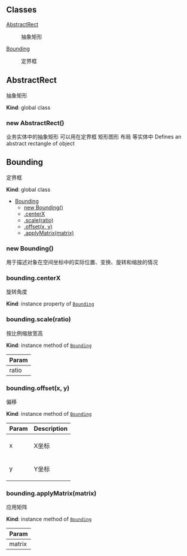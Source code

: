 ## Classes

<dl>
<dt><a href="#AbstractRect">AbstractRect</a></dt>
<dd><p>抽象矩形</p></dd>
<dt><a href="#Bounding">Bounding</a></dt>
<dd><p>定界框</p></dd>
</dl>

<a name="AbstractRect"></a>

## AbstractRect
<p>抽象矩形</p>

**Kind**: global class  
<a name="new_AbstractRect_new"></a>

### new AbstractRect()
<p>业务实体中的抽象矩形
可以用在定界框 矩形图形 布局 等实体中
Defines an abstract rectangle of object</p>

<a name="Bounding"></a>

## Bounding
<p>定界框</p>

**Kind**: global class  

* [Bounding](#Bounding)
    * [new Bounding()](#new_Bounding_new)
    * [.centerX](#Bounding+centerX)
    * [.scale(ratio)](#Bounding+scale)
    * [.offset(x, y)](#Bounding+offset)
    * [.applyMatrix(matrix)](#Bounding+applyMatrix)

<a name="new_Bounding_new"></a>

### new Bounding()
<p>用于描述对象在空间坐标中的实际位置、变换、旋转和缩放的情况</p>

<a name="Bounding+centerX"></a>

### bounding.centerX
<p>旋转角度</p>

**Kind**: instance property of [<code>Bounding</code>](#Bounding)  
<a name="Bounding+scale"></a>

### bounding.scale(ratio)
<p>按比例缩放宽高</p>

**Kind**: instance method of [<code>Bounding</code>](#Bounding)  

| Param |
| --- |
| ratio | 

<a name="Bounding+offset"></a>

### bounding.offset(x, y)
<p>偏移</p>

**Kind**: instance method of [<code>Bounding</code>](#Bounding)  

| Param | Description |
| --- | --- |
| x | <p>X坐标</p> |
| y | <p>Y坐标</p> |

<a name="Bounding+applyMatrix"></a>

### bounding.applyMatrix(matrix)
<p>应用矩阵</p>

**Kind**: instance method of [<code>Bounding</code>](#Bounding)  

| Param |
| --- |
| matrix | 

